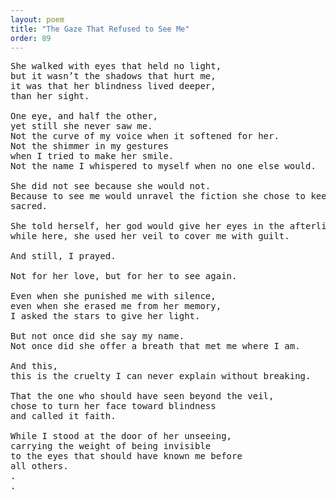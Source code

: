```yaml
---
layout: poem
title: "The Gaze That Refused to See Me"
order: 89
---
```


<pre>
She walked with eyes that held no light, 
but it wasn’t the shadows that hurt me, 
it was that her blindness lived deeper,
than her sight.

One eye, and half the other, 
yet still she never saw me.
Not the curve of my voice when it softened for her. 
Not the shimmer in my gestures
when I tried to make her smile. 
Not the name I whispered to myself when no one else would.

She did not see because she would not. 
Because to see me would unravel the fiction she chose to keep,
sacred.

She told herself, her god would give her eyes in the afterlife, 
while here, she used her veil to cover me with guilt.

And still, I prayed. 

Not for her love, but for her to see again. 

Even when she punished me with silence, 
even when she erased me from her memory, 
I asked the stars to give her light.

But not once did she say my name.
Not once did she offer a breath that met me where I am.

And this, 
this is the cruelty I can never explain without breaking.

That the one who should have seen beyond the veil,
chose to turn her face toward blindness
and called it faith.

While I stood at the door of her unseeing, 
carrying the weight of being invisible 
to the eyes that should have known me before 
all others.
.
.
</pre>

